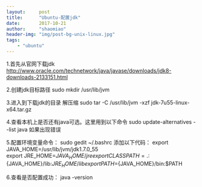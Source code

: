 ```yaml
---
layout:     post
title:      "Ubuntu-配置jdk"
date:       2017-10-21
author:     "shaomiao"
header-img: "img/post-bg-unix-linux.jpg"
tags:
    - "ubuntu"
---
```

1.首先从官网下载jdk
http://www.oracle.com/technetwork/java/javase/downloads/jdk8-downloads-2133151.html

2.创建jdk目标路径
 sudo mkdir /usr/lib/jvm 

3.进入到下载jdk的目录 解压缩
 sudo tar -C /usr/lib/jvm -xzf jdk-7u55-linux-x64.tar.gz

4.查看本机上是否还有java可选。这里用到以下命令 
 sudo update-alternatives --list java
如果出现错误

5.配置环境变量命令：
 sudo gedit ~/.bashrc
添加以下代码：
export JAVA_HOME=/usr/lib/jvm/jdk1.7.0_55   
export JRE_HOME=${JAVA_HOME}/jre  
export CLASSPATH=.:${JAVA_HOME}/lib:${JRE_HOME}/lib  
export PATH=${JAVA_HOME}/bin:$PATH

6.查看是否配置成功：
 java -version
